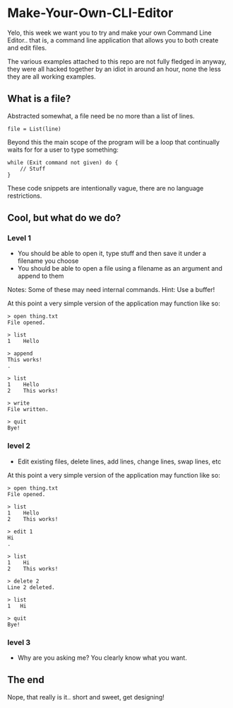 # Make-Your-Own-CLI-Editor

Yelo, this week we want you to try and make your own Command Line Editor.. that is, a command line application that allows you to both create and edit files.

The various examples attached to this repo are not fully fledged in anyway, they were all hacked together by an idiot in around an hour, none the less they are all working examples.

## What is a file?

Abstracted somewhat, a file need be no more than a list of lines.

```
file = List(line)
```

Beyond this the main scope of the program will be a loop that continually waits for for a user to type something:

```
while (Exit command not given) do {
    // Stuff
}
```

These code snippets are intentionally vague, there are no language restrictions.

## Cool, but what do we do?

### Level 1

* You should be able to open it, type stuff and then save it under a filename you choose
* You should be able to open a file using a filename as an argument and append to them

Notes: Some of these may need internal commands.
Hint: Use a buffer!

At this point a very simple version of the application may function like so:

```
> open thing.txt
File opened.

> list
1    Hello

> append
This works!
.

> list
1    Hello
2    This works!

> write
File written.

> quit
Bye!
```

### level 2

* Edit existing files, delete lines, add lines, change lines, swap lines, etc

At this point a very simple version of the application may function like so:

```
> open thing.txt
File opened.

> list
1    Hello
2    This works!

> edit 1
Hi
.

> list
1    Hi
2    This works!

> delete 2
Line 2 deleted.

> list
1   Hi

> quit
Bye!
```

### level 3

* Why are you asking me? You clearly know what you want.

## The end

Nope, that really is it.. short and sweet, get designing!